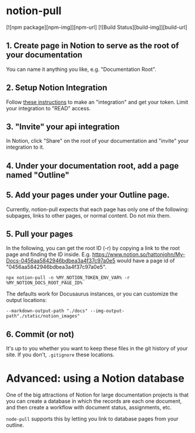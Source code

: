 # notion-pull

[![npm package][npm-img]][npm-url]
[![Build Status][build-img]][build-url]

## 1. Create page in Notion to serve as the root of your documentation

You can name it anything you like, e.g. "Documentation Root".

## 2. Setup Notion Integration

Follow [these instructions](https://developers.notion.com/docs/getting-started) to make an "integration" and get your token. Limit your integration to "READ" access.

## 3. "Invite" your api integration

In Notion, click "Share" on the root of your documentation and "invite" your integration to it.

## 4. Under your documentation root, add a page named "Outline"

## 5. Add your pages under your Outline page.

Currently, notion-pull expects that each page has only one of the following: subpages, links to other pages, or normal content. Do not mix them.

## 5. Pull your pages

In the following, you can get the root ID (-r) by copying a link to the root page and finding the ID inside. E.g.
https://www.notion.so/hattonjohn/My-Docs-0456aa5842946bdbea3a4f37c97a0e5
would have a page id of "0456aa5842946bdbea3a4f37c97a0e5".

```
npx notion-pull -n %MY_NOTION_TOKEN_ENV_VAR% -r %MY_NOTION_DOCS_ROOT_PAGE_ID%
```

The defaults work for Docusaurus instances, or you can customize the output locations:

```
--markdown-output-path "./docs" --img-output-path"./static/notion_images"
```

## 6. Commit (or not)

It's up to you whether you want to keep these files in the git history of your site. If you don't, `.gitignore` these locations.

# Advanced: using a Notion database

One of the big attractions of Notion for large documentation projects is that you can create a database in which the records are each one document, and then create a workflow with document status, assignments, etc.

`node-pull` supports this by letting you link to database pages from your outline.
